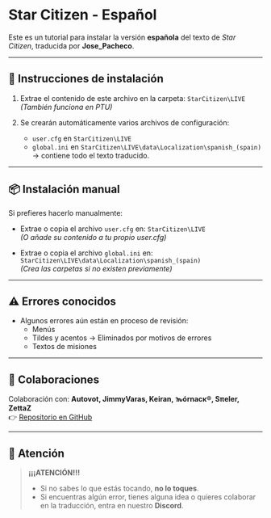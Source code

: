 # Star Citizen - Español
Este es un tutorial para instalar la versión **española** del texto de *Star Citizen*, traducida por **Jose_Pacheco**.

---

## 🚀 Instrucciones de instalación
1. Extrae el contenido de este archivo en la carpeta: `StarCitizen\LIVE`  
   *(También funciona en PTU)*

2. Se crearán automáticamente varios archivos de configuración:  
   - `user.cfg` en `StarCitizen\LIVE`  
   - `global.ini` en `StarCitizen\LIVE\data\Localization\spanish_(spain)` → contiene todo el texto traducido.

---

## 📦 Instalación manual
Si prefieres hacerlo manualmente:

- Extrae o copia el archivo `user.cfg` en: `StarCitizen\LIVE`  
  *(O añade su contenido a tu propio user.cfg)*

- Extrae o copia el archivo `global.ini` en: `StarCitizen\LIVE\data\Localization\spanish_(spain)`  
  *(Crea las carpetas si no existen previamente)*

---

## ⚠️ Errores conocidos
- Algunos errores aún están en proceso de revisión:  
  - Menús  
  - Tildes y acentos  -> Eliminados por motivos de errores
  - Textos de misiones  

---

## 🤝 Colaboraciones
Colaboración con: **Autovot, JimmyVaras, Keiran, 𐒝órnacκ®, Sπeler, ZettaZ**  
👉 [Repositorio en GitHub](https://github.com/Autovot/SC_Spanish_SOK)

---

## 📢 Atención
> **¡¡¡ATENCIÓN!!!**  
> - Si no sabes lo que estás tocando, **no lo toques**.  
> - Si encuentras algún error, tienes alguna idea o quieres colaborar en la traducción, entra en nuestro **Discord**.  
